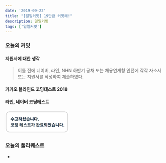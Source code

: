 ```yaml
---
date: '2019-09-22'
title: "[일일커밋] 19만큼 커밋해!"
description: 일일커밋
tags: ['일일커밋']
---
```


### 오늘의 커밋

#### 지원서에 대한 생각
> 이틀 전에 네이버, 라인, NHN 하반기 공채 또는 채용연계형 인턴에 각각 자소서 또는 지원서를 작성하여 제출하였다.

#### 카카오 블라인드 코딩테스트 2018 
> 

#### 라인, 네이버 코딩테스트
>

<img src="./_images/2019_09_22.PNG" width="40%">

### 오늘의 풀리퀘스트
- 
